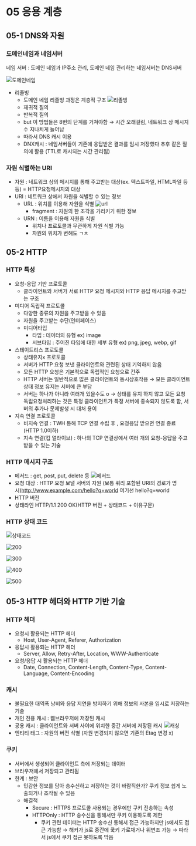 # 05 응용 계층

## 05-1 DNS와 자원

### 도메인네임과 네임서버

네임 서버 : 도메인 네임과 IP주소 관리, 도메인 네임 관리하는 네임서버는 DNS서버

![도메인네임](../img/ch5-도메인네임.png)

- 리졸빙
  - 도메인 네임 리졸빙 과정은 계층적 구조
    ![리졸빙](../img/ch5-리졸빙.png)
  - 재귀적 질의
  - 반복적 질의
  - but 이 방법들은 8번의 단계를 거쳐야함 → 시간 오래걸림, 네트워크 상 메시지 수 지나치게 늘어남
  - 따라서 DNS 캐시 이용
  - DNX캐시 : 네임서버들이 기존에 응답받은 결과를 임시 저장했다 추후 같은 질의에 활용 (TTL로 캐시되는 시간 관리됨)

### 자원 식별하는 URI

- 자원 : 네트워크 상의 메시지를 통해 주고받는 대상(ex. 텍스트파일, HTML파일 등등) = HTTP요청메시지의 대상
- URI : 네트워크 상에서 자원을 식별할 수 있는 정보
  - URL : 위치를 이용해 자원을 식별
    ![url](../img/ch5-url.png)
    - fragment : 자원의 한 조각을 가리키기 위한 정보
  - URN : 이름을 이용해 자원을 식별
    - 위치나 프로토콜과 무관하게 자원 식별 가능
    - 자원의 위치가 변해도 ㄱㅊ

## 05-2 HTTP

### HTTP 특성

- 요청-응답 기반 프로토콜
  - 클라이언트와 서버가 서로 HTTP 요청 메시지와 HTTP 응답 메시지를 주고받는 구조
- 미디어 독립적 프로토콜
  - 다양한 종류의 자원을 주고받을 수 있음
  - 자원을 주고받는 수단(인터페이스)
  - 미디어타입
    - 타입 : 데이터의 유형 ex) image
    - 서브타입 : 주어진 타입에 대한 세부 유형 ex) png, jpeg, webp, gif
- 스테이트리스 프로토콜
  - 상태유지x 프로토콜
  - 서버가 HTTP 요청 보낸 클라이언트와 관련된 상태 기억하지 않음
  - 모든 HTTP 요청은 기본적으로 독립적인 요청으로 간주
  - HTTP 서버는 일반적으로 많은 클라이언트와 동시상호작용 → 모든 클라이언트 상태 정보 유지는 서버에 큰 부담
  - 서버는 하나가 아니라 여러개 있을수도 o → 상태를 유지 하지 않고 모든 요청 독립요청처리하는 것은 특정 클라이언트가 특정 서버에 종속되지 않도록 함, 서버의 추가나 문제발생 시 대처 용이
- 지속 연결 프로토콜
  - 비지속 연결 : TWH 통해 TCP 연결 수립 후 , 요청응답 받으면 연결 종료(HTTP 1.0이하)
  - 지속 연결(킵 얼라이브) : 하나의 TCP 연결상에서 여러 개의 요청-응답을 주고받을 수 있는 기술

### HTTP 메시지 구조

- 메서드 : get, post, put, delete 등
  ![메서드](../img/ch5-메서드.png)
- 요청 대상 : HTTP 요청 보낼 서버의 자원 (보통 쿼리 포함된 URI의 경로가 명시)http://www.example.com/hello?q=world 여기선 hello?q=world
- HTTP 버전
- 상태라인 HTTP/1.1 200 OK(HTTP 버전 + 상태코드 + 이유구문)

### HTTP 상태 코드

![상태코드](../img/ch5-상태코드.png)

![200](../img/ch5-200.png)

![300](../img/ch5-300.png)

![400](../img/ch5-400.png)

![500](../img/ch5-500.png)

## 05-3 HTTP 헤더와 HTTP 기반 기술

### HTTP 헤더

- 요청시 활용되는 HTTP 헤더
  - Host, User-Agent, Referer, Authorization
- 응답시 활용되는 HTTP 헤더
  - Server, Allow, Retry-After, Location, WWW-Authenticate
- 요청/응답 시 활용되는 HTTP 헤더
  - Date, Connection, Content-Length, Content-Type, Content-Language, Content-Encoding

### 캐시

- 불필요한 대역폭 낭비와 응답 지연을 방지하기 위해 정보의 사본을 임시로 저장하는 기술
- 개인 전용 캐시 : 웹브라우저에 저장된 캐시
- 공용 캐시 : 클라이언트와 서버 사이에 위치한 중간 서버에 저장된 캐시
  ![캐싱](../img/ch5-캐싱.png)
- 엔티티 태그 : 자원의 버전 식별 (자원 변경되지 않으면 기존의 Etag 변경 x)

### 쿠키

- 서버에서 생성되어 클라이언트 측에 저장되는 데이터
- 브라우저에서 저장되고 관리됨
- 한계 : 보안
  - 민감한 정보를 담아 송수신하고 저장하는 것이 바람직한가? 쿠키 정보 쉽게 노출되거나 조작될 수 있음
  - 해결책
    - Secure : HTTPS 프로토콜 사용되는 경우에만 쿠키 전송하는 속성
    - HTTPOnly : HTTP 송수신을 통해서만 쿠키 이용하도록 제한
      - 쿠키 관련 데이터는 HTTP 송수신 통해서 접근 가능하지만 js에서도 접근 가능함 → 해커가 js로 중간에 쿸키 가로채거나 위변조 가능 → 따라서 js에서 쿠키 접근 못하도록 막음
